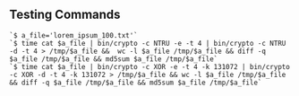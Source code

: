 ## Testing Commands
    `$ a_file='lorem_ipsum_100.txt'`
    `$ time cat $a_file | bin/crypto -c NTRU -e -t 4 | bin/crypto -c NTRU -d -t 4 > /tmp/$a_file &&  wc -l $a_file /tmp/$a_file && diff -q $a_file /tmp/$a_file && md5sum $a_file /tmp/$a_file`
    `$ time cat $a_file | bin/crypto -c XOR -e -t 4 -k 131072 | bin/crypto -c XOR -d -t 4 -k 131072 > /tmp/$a_file && wc -l $a_file /tmp/$a_file && diff -q $a_file /tmp/$a_file && md5sum $a_file /tmp/$a_file`
